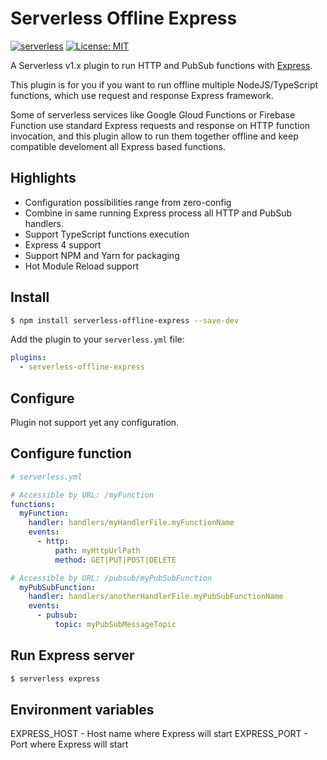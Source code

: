 # Serverless Offline Express

[![serverless](http://public.serverless.com/badges/v3.svg)](http://www.serverless.com)
[![License: MIT](https://img.shields.io/badge/License-MIT-yellow.svg)](https://opensource.org/licenses/MIT)

A Serverless v1.x plugin to run HTTP and PubSub functions with [Express](https://github.com/expressjs/express).

This plugin is for you if you want to run offline multiple NodeJS/TypeScript functions, which use request and response Express framework.

Some of serverless services like Google Gloud Functions or Firebase Function use standard Express requests and response on HTTP function invocation, 
and this plugin allow to run them together offline and keep compatible develoment all Express based functions.

## Highlights

* Configuration possibilities range from zero-config 
* Combine in same running Express process all HTTP and PubSub handlers.
* Support TypeScript functions execution
* Express 4 support
* Support NPM and Yarn for packaging
* Hot Module Reload support

## Install

```bash
$ npm install serverless-offline-express --save-dev
```

Add the plugin to your `serverless.yml` file:

```yaml
plugins:
  - serverless-offline-express
```

## Configure

Plugin not support yet any configuration.

## Configure function

```yaml
# serverless.yml

# Accessible by URL: /myFunction
functions:
  myFunction:
    handler: handlers/myHandlerFile.myFunctionName
    events:
      - http: 
          path: myHttpUrlPath
          method: GET|PUT|POST|DELETE

# Accessible by URL: /pubsub/myPubSubFunction
  myPubSubFunction:
    handler: handlers/anotherHandlerFile.myPubSubFunctionName
    events:
      - pubsub: 
          topic: myPubSubMessageTopic
```

## Run Express server

```bash
$ serverless express
```

## Environment variables
EXPRESS_HOST - Host name where Express will start
EXPRESS_PORT - Port where Express will start
